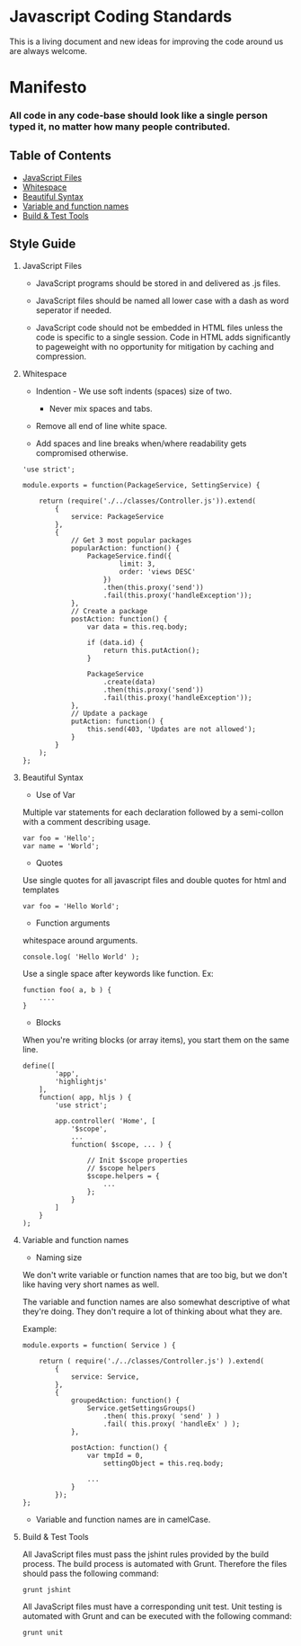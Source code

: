 # Javascript Coding Standards

This is a living document and new ideas for improving the code around us are always welcome.

# Manifesto

### All code in any code-base should look like a single person typed it, no matter how many people contributed.

## Table of Contents
 * [JavaScript Files](#jsfiles)
 * [Whitespace](#whitespace)
 * [Beautiful Syntax](#spacing)
 * [Variable and function names](#naming)
 * [Build & Test Tools](#tools)

## Style Guide

1. <a name="jsfiles">JavaScript Files</a>
	- JavaScript programs should be stored in and delivered as .js files.

	- JavaScript files should be named all lower case with a dash as word seperator if needed.

	- JavaScript code should not be embedded in HTML files unless the code is specific to a single session. Code in HTML adds significantly to pageweight with no opportunity for mitigation by caching and compression.

2. <a name="whitespace">Whitespace</a>
	- Indention - We use soft indents (spaces) size of two.
		- Never mix spaces and tabs.

	- Remove all end of line white space.

	- Add spaces and line breaks when/where readability gets compromised otherwise.

	```code
	'use strict';

	module.exports = function(PackageService, SettingService) {

	    return (require('./../classes/Controller.js')).extend(
	        {
	            service: PackageService
	        },
	        {
	            // Get 3 most popular packages
	            popularAction: function() {
	                PackageService.find({
	                        limit: 3,
	                        order: 'views DESC'
	                    })
	                    .then(this.proxy('send'))
	                    .fail(this.proxy('handleException'));
	            },
	            // Create a package
	            postAction: function() {
	                var data = this.req.body;

	                if (data.id) {
	                    return this.putAction();
	                }

	                PackageService
	                    .create(data)
	                    .then(this.proxy('send'))
	                    .fail(this.proxy('handleException'));
	            },
	            // Update a package
	            putAction: function() {
	                this.send(403, 'Updates are not allowed');
	            }
	        }
	    );
	};
	```

3. <a name="spacing">Beautiful Syntax</a>

	- Use of Var

	Multiple var statements for each declaration followed by a semi-collon with a comment describing usage.

	```code
	var foo = 'Hello';
	var name = 'World';
	```

	- Quotes

	Use single quotes for all javascript files and double quotes for html and templates

	```code
	var foo = 'Hello World';
	```

	- Function arguments

	whitespace around arguments.

	```code
	console.log( 'Hello World' );
	```

	Use a single space after keywords like function. Ex:

	```code
	function foo( a, b ) {
		....
	}
	```

	- Blocks

	When you're writing blocks (or array items), you start them on the same line.

	```code
	define([
	        'app',
	        'highlightjs'
	    ],
	    function( app, hljs ) {
	        'use strict';

	        app.controller( 'Home', [
	            '$scope',
	            ...
	            function( $scope, ... ) {

	                // Init $scope properties
	                // $scope helpers
	                $scope.helpers = {
	                    ...
	                };
	            }
	        ]
	    }
	);
	```

4. <a name="naming">Variable and function names</a>

	- Naming size

	We don't write variable or function names that are too big, but we don't like having very short names as well.

	The variable and function names are also somewhat descriptive of what they're doing. They don't require a lot of thinking about what they are.

	Example:
	```code
	module.exports = function( Service ) {

	    return ( require('./../classes/Controller.js') ).extend(
	        {
	            service: Service,
	        },
	        {
	            groupedAction: function() {
	                Service.getSettingsGroups()
	                    .then( this.proxy( 'send' ) )
	                    .fail( this.proxy( 'handleEx' ) );
	            },

	            postAction: function() {
	                var tmpId = 0,
	                    settingObject = this.req.body;

	                ...
	            }
	        });
	};
	```

	- Variable and function names are in camelCase.


5. <a name="tools">Build & Test Tools</a>

	All JavaScript files must pass the jshint rules provided by the build process.  The build process is automated with Grunt. Therefore the files should pass the following command:

	```shell
	grunt jshint
	```

	All JavaScript files must have a corresponding unit test.  Unit testing is automated with Grunt and can be executed with the following command:

	```shell
	grunt unit
	```
